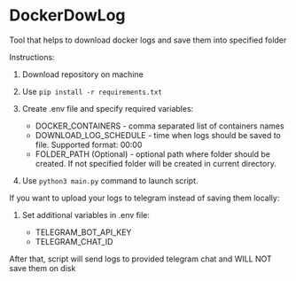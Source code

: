 # DockerDowLog
Tool that helps to download docker logs and save them into specified folder

Instructions:
1) Download repository on machine
2) Use ``pip install -r requirements.txt``
2) Create .env file and specify required variables:
    
    - DOCKER_CONTAINERS - comma separated list of containers names
    - DOWNLOAD_LOG_SCHEDULE - time when logs should be saved to file. Supported format: 00:00
    - FOLDER_PATH (Optional) - optional path where folder should be created. 
If not specified folder will be created in current directory.
3) Use ``python3 main.py`` command to launch script.


If you want to upload your logs to telegram instead of saving them locally:
1) Set additional variables in .env file:

   - TELEGRAM_BOT_API_KEY
   - TELEGRAM_CHAT_ID

After that, script will send logs to provided telegram chat and WILL NOT save them on disk
